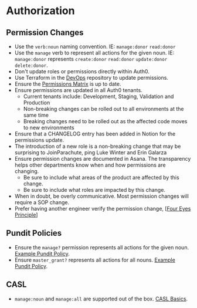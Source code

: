 # Authorization

## Permission Changes

- Use the `verb:noun` naming convention. IE: `manage:donor` `read:donor`
- Use the `manage` verb to represent all actions for the given noun. IE: `manage:donor`
  represents `create:donor` `read:donor` `update:donor` `delete:donor`.
- Don't update roles or permissions directly within Auth0.
- Use Terraform in the [DevOps] repository to update permissions.
- Ensure the [Permissions Matrix] is up to date.
- Ensure permissions are updated in all Auth0 tenants.
  - Current tenants include: Development, Staging, Validation and Production
  - Non-breaking changes can be rolled out to all environments at the same time
  - Breaking changes need to be rolled out as the affected code moves to new environments
- Ensure that a CHANGELOG entry has been added in Notion for the permissions
  update.
- The introduction of a new role is a non-breaking change that may be surprising to
  JoinParachute, ping Luke Winter and Erin Galarza
- Ensure permission changes are documented in Asana. The transparency helps
  other departments know when and how permissions are changing.
  - Be sure to include what areas of the product are affected by this change.
  - Be sure to include what roles are impacted by this change.
- When in doubt, be overly communicative. Most permission changes will require
  a SOP change.
- Prefer having another engineer verify the permission change, [[Four Eyes Principle]]

[DevOps]: https://github.com/BuoySoftware/DevOps
[Four Eyes Principle]: https://www.openriskmanual.org/wiki/Four_Eyes_Principle
[Permissions Matrix]: https://www.notion.so/0b902ab8e86e4f158772d2939837365e?v=f84d5f6e8cd04ff3a3c2b1b41c53404c

## Pundit Policies

- Ensure the `manage?` permission represents all actions for the given noun.
  [Example Pundit Policy].
- Ensure `master_grant?` represents all actions for all nouns.
  [Example Pundit Policy].

[Example Pundit Policy]: /authorization/example_policy.rb

## CASL

- `manage:noun` and `manage:all` are supported out of the box.
  [CASL Basics].

[CASL Basics]: https://casl.js.org/v6/en/guide/intro#basics
